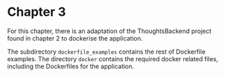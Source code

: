 # Chapter 3

For this chapter, there is an adaptation of the ThoughtsBackend project found
in chapter 2 to dockerise the application.

The subdirectory `dockerfile_examples` contains the rest of Dockerfile examples.
The directory `docker` contains the required docker related files, including
the Dockerfiles for the application.
